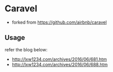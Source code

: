 Caravel
=========
 
 * forked from https://github.com/airbnb/caravel

Usage
-------

refer the blog below:

 * http://lxw1234.com/archives/2016/06/681.htm
 * http://lxw1234.com/archives/2016/06/688.htm
